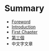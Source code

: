 # Summary

* [Foreword](README.md)
* [Introduction](nano.md)
* [First Chapter](chapter1.md)
* [第三個](mamo.md)
* 中文字文章

